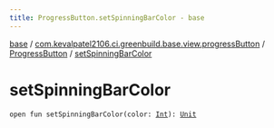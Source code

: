 ```yaml
---
title: ProgressButton.setSpinningBarColor - base
---
```


[base](../../index.html) / [com.kevalpatel2106.ci.greenbuild.base.view.progressButton](../index.html) / [ProgressButton](index.html) / [setSpinningBarColor](./set-spinning-bar-color.html)

# setSpinningBarColor

`open fun setSpinningBarColor(color: `[`Int`](https://kotlinlang.org/api/latest/jvm/stdlib/kotlin/-int/index.html)`): `[`Unit`](https://kotlinlang.org/api/latest/jvm/stdlib/kotlin/-unit/index.html)